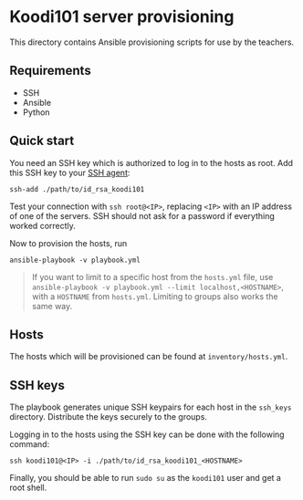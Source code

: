 # Koodi101 server provisioning

This directory contains Ansible provisioning scripts for use by the teachers.

## Requirements

- SSH
- Ansible
- Python

## Quick start

You need an SSH key which is authorized to log in to the hosts as root. Add this SSH key to your [SSH agent](https://en.wikipedia.org/wiki/Ssh-agent):

```console
ssh-add ./path/to/id_rsa_koodi101
```

Test your connection with `ssh root@<IP>`, replacing `<IP>` with an IP address of one of the servers. SSH should not ask for a password if everything worked correctly.

Now to provision the hosts, run

```console
ansible-playbook -v playbook.yml
```

> If you want to limit to a specific host from the `hosts.yml` file, use `ansible-playbook -v playbook.yml --limit localhost,<HOSTNAME>`, with a `HOSTNAME` from `hosts.yml`. Limiting to groups also works the same way.

## Hosts

The hosts which will be provisioned can be found at `inventory/hosts.yml`.

## SSH keys

The playbook generates unique SSH keypairs for each host in the `ssh_keys` directory. Distribute the keys securely to the groups.

Logging in to the hosts using the SSH key can be done with the following command:

```console
ssh koodi101@<IP> -i ./path/to/id_rsa_koodi101_<HOSTNAME>
```

Finally, you should be able to run `sudo su` as the `koodi101` user and get a root shell.
